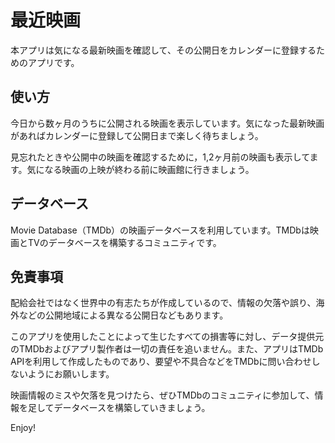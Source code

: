 最近映画
===

本アプリは気になる最新映画を確認して、その公開日をカレンダーに登録するためのアプリです。

## 使い方

今日から数ヶ月のうちに公開される映画を表示しています。気になった最新映画があればカレンダーに登録して公開日まで楽しく待ちましょう。

見忘れたときや公開中の映画を確認するために，1,2ヶ月前の映画も表示してます。気になる映画の上映が終わる前に映画館に行きましょう。

## データベース

Movie Database（TMDb）の映画データベースを利用しています。TMDbは映画とTVのデータベースを構築するコミュニティです。

## 免責事項

配給会社ではなく世界中の有志たちが作成しているので、情報の欠落や誤り、海外などの公開地域による異なる公開日などもあります。

このアプリを使用したことによって生じたすべての損害等に対し、データ提供元のTMDbおよびアプリ製作者は一切の責任を追いません。また、アプリはTMDb APIを利用して作成したものであり、要望や不具合などをTMDbに問い合わせしないようにお願いします。

映画情報のミスや欠落を見つけたら、ぜひTMDbのコミュニティに参加して、情報を足してデータベースを構築していきましょう。


Enjoy!
